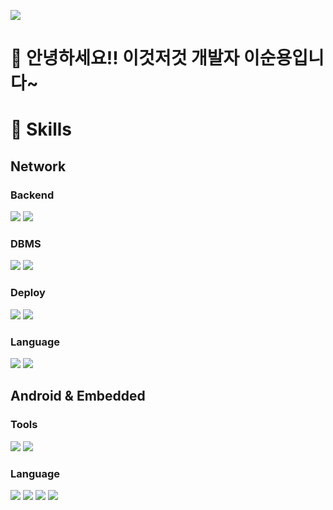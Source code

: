 <a href="https://www.naver.com/" target="_blank"><img src="https://img.shields.io/badge/tnsdyd6933@naver.com-03C75A?style=flat-square&logo=naver&logoColor=EEEEEE"/></a>

# 👋 안녕하세요!! 이것저것 개발자 이순용입니다~

# 💪 Skills
## Network
### Backend
<a href="https://spring.io/projects/spring-boot" target="_blank"><img src="https://img.shields.io/badge/Spring Boot-6DB33F?style=flat-square&logo=springboot&logoColor=EEEEEE"/></a>
<a href="https://nodejs.org/en" target="_blank"><img src="https://img.shields.io/badge/Node.js-339933?style=flat-square&logo=nodedotjs&logoColor=EEEEEE"/></a>

### DBMS
<a href="https://www.mysql.com/" target="_blank"><img src="https://img.shields.io/badge/MySQL-4479A1?style=flat-square&logo=mysql&logoColor=EEEEEE"/></a>
<a href="https://www.postgresql.org/" target="_blank"><img src="https://img.shields.io/badge/PostgreSQL-4169E1?style=flat-square&logo=postgresql&logoColor=EEEEEE"/></a>

### Deploy
<a href="https://aws.amazon.com/?nc2=h_lg" target="_blank"><img src="https://img.shields.io/badge/AWS-FF9900?style=flat-square&logo=amazonec2&logoColor=EEEEEE"/></a>
<a href="https://www.jenkins.io/" target="_blank"><img src="https://img.shields.io/badge/Jenkins-D24939?style=flat-square&logo=jenkins&logoColor=EEEEEE"/></a>

### Language
<a href="https://www.w3schools.com/js/" target="_blank"><img src="https://img.shields.io/badge/JavaScript-F7DF1E?style=flat-square&logo=javascript&logoColor=3A3A3A"/></a>
<a href="https://www.java.com/en/" target="_blank"><img src="https://img.shields.io/badge/Java-FF7800?style=flat-square&logo=&logoColor=EEEEEE"/></a>

## Android & Embedded
### Tools
<a href="https://developer.android.com/?hl=ko" target="_blank"><img src="https://img.shields.io/badge/AndroidStudio-34A853?style=flat-square&logo=android&logoColor=EEEEEE"/></a>
<a href="https://www.arduino.cc/en/software" target="_blank"><img src="https://img.shields.io/badge/ArduinoIDE-00878F?style=flat-square&logo=arduino&logoColor=EEEEEE"/></a>

### Language
<a href="https://www.java.com/en/" target="_blank"><img src="https://img.shields.io/badge/Java-FF7800?style=flat-square&logo=&logoColor=EEEEEE"/></a>
<a href="https://kotlinlang.org/" target="_blank"><img src="https://img.shields.io/badge/Kotlin-7F52FF?style=flat-square&logo=kotlin&logoColor=EEEEEE"/></a>
<a href="https://www.w3schools.com/c/c_intro.php" target="_blank"><img src="https://img.shields.io/badge/C-A8B9CC?style=flat-square&logo=c&logoColor=EEEEEE"/></a>
<a href="https://www.w3schools.com/cpp/" target="_blank"><img src="https://img.shields.io/badge/C++-00599C?style=flat-square&logo=cplusplus&logoColor=EEEEEE"/></a>
